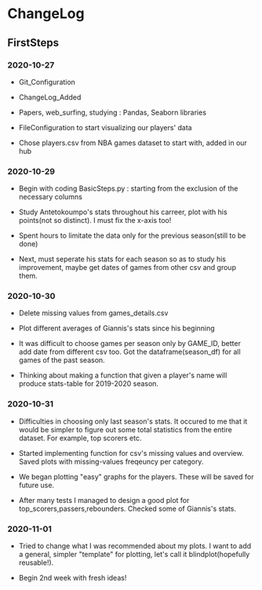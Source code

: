# ChangeLog

## FirstSteps

### 2020-10-27
* Git_Configuration 

* ChangeLog_Added

* Papers, web_surfing, studying : Pandas, Seaborn libraries

* FileConfiguration to start visualizing our players' data

* Chose players.csv from NBA games dataset to start with, added in our hub 

### 2020-10-29
* Begin with coding BasicSteps.py : starting from the exclusion of the necessary columns

* Study Antetokoumpo's stats throughout his carreer, plot with his points(not so distinct). I must fix the x-axis too! 

* Spent hours to limitate the data only for the previous season(still to be done) 

* Next, must seperate his stats for each season so as to study his improvement, maybe get dates of games from other csv and group them. 

### 2020-10-30
* Delete missing values from games_details.csv

* Plot different averages of Giannis's stats since his beginning

* It was difficult to choose games per season only by GAME_ID, better add date from different csv too. Got the dataframe(season_df) for all games of the past season.

* Thinking about making a function that given a player's name will produce stats-table for 2019-2020 season.

### 2020-10-31
* Difficulties in choosing only last season's stats. It occured to me that it would be simpler to figure out some total statistics from the entire dataset. For example, top scorers etc.

* Started implementing function for csv's missing values and overview. Saved plots with missing-values freqeuncy per category.  

* We began plotting "easy" graphs for the players. These will be saved for future use. 

* After many tests I managed to design a good plot for top_scorers,passers,rebounders. Checked some of Giannis's stats.

### 2020-11-01
* Tried to change what I was recommended about my plots. I want to add a general, simpler "template" for plotting, let's call it blindplot(hopefully reusable!).

* Begin 2nd week with fresh ideas! 
